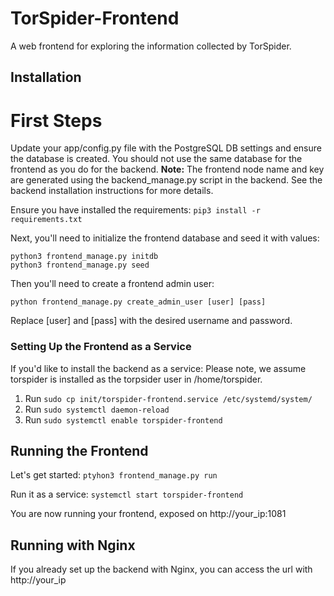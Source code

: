 # TorSpider-Frontend
A web frontend for exploring the information collected by TorSpider.


## Installation

# First Steps

Update your app/config.py file with the PostgreSQL DB settings and ensure the database is created. You should not use the same database for the frontend as you do for the backend. **Note:** The frontend node name and key are generated using the backend_manage.py script in the backend. See the backend installation instructions for more details.

Ensure you have installed the requirements:
`pip3 install -r requirements.txt`

Next, you'll need to initialize the frontend database and seed it with values:
```
python3 frontend_manage.py initdb
python3 frontend_manage.py seed
```

Then you'll need to create a frontend admin user:
```
python frontend_manage.py create_admin_user [user] [pass]
```
Replace [user] and [pass] with the desired username and password.

### Setting Up the Frontend as a Service

If you'd like to install the backend as a service:
Please note, we assume torspider is installed as the torpsider user in /home/torspider.
1. Run `sudo cp init/torspider-frontend.service /etc/systemd/system/`
2. Run `sudo systemctl daemon-reload`
3. Run `sudo systemctl enable torspider-frontend`

## Running the Frontend
Let's get started:
`ptyhon3 frontend_manage.py run`

Run it as a service:
`systemctl start torspider-frontend`

You are now running your frontend, exposed on http://your_ip:1081

## Running with Nginx
If you already set up the backend with Nginx, you can access the url with http://your_ip
